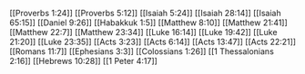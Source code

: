 [[Proverbs 1:24]]
[[Proverbs 5:12]]
[[Isaiah 5:24]]
[[Isaiah 28:14]]
[[Isaiah 65:15]]
[[Daniel 9:26]]
[[Habakkuk 1:5]]
[[Matthew 8:10]]
[[Matthew 21:41]]
[[Matthew 22:7]]
[[Matthew 23:34]]
[[Luke 16:14]]
[[Luke 19:42]]
[[Luke 21:20]]
[[Luke 23:35]]
[[Acts 3:23]]
[[Acts 6:14]]
[[Acts 13:47]]
[[Acts 22:21]]
[[Romans 11:7]]
[[Ephesians 3:3]]
[[Colossians 1:26]]
[[1 Thessalonians 2:16]]
[[Hebrews 10:28]]
[[1 Peter 4:17]]
